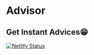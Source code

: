 # Advisor
## Get Instant Advices😁

[![Netlify Status](https://api.netlify.com/api/v1/badges/39f5cdf3-98ed-4ab7-aeff-27107d0b9c74/deploy-status)](https://app.netlify.com/sites/instantadvice/deploys)
